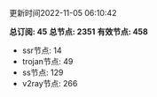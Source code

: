 更新时间2022-11-05 06:10:42

**总订阅: 45**
**总节点: 2351**
**有效节点: 458**
- ssr节点: 14
- trojan节点: 49
- ss节点: 129
- v2ray节点: 266
